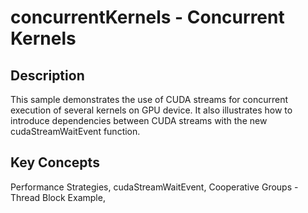 # concurrentKernels - Concurrent Kernels

## Description

This sample demonstrates the use of CUDA streams for concurrent execution of several kernels on GPU device. It also illustrates how to introduce dependencies between CUDA streams with the new cudaStreamWaitEvent function.

## Key Concepts

Performance Strategies, cudaStreamWaitEvent, Cooperative Groups - Thread Block Example, 